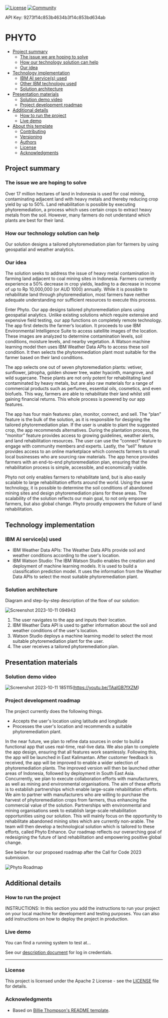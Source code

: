 [![License](https://img.shields.io/badge/License-Apache2-blue.svg)](https://www.apache.org/licenses/LICENSE-2.0) [![Community](https://img.shields.io/badge/Join-Community-blue)](https://developer.ibm.com/callforcode/solutions/projects/get-started/)

API Key: 9273f14c853b4634b3f14c853bd634ab

# PHYTO 

- [Project summary](#project-summary)
  - [The issue we are hoping to solve](#the-issue-we-are-hoping-to-solve)
  - [How our technology solution can help](#how-our-technology-solution-can-help)
  - [Our idea](#our-idea)
- [Technology implementation](#technology-implementation)
  - [IBM AI service(s) used](#ibm-ai-services-used)
  - [Other IBM technology used](#other-ibm-technology-used)
  - [Solution architecture](#solution-architecture)
- [Presentation materials](#presentation-materials)
  - [Solution demo video](#solution-demo-video)
  - [Project development roadmap](#project-development-roadmap)
- [Additional details](#additional-details)
  - [How to run the project](#how-to-run-the-project)
  - [Live demo](#live-demo)
- [About this template](#about-this-template)
  - [Contributing](#contributing)
  - [Versioning](#versioning)
  - [Authors](#authors)
  - [License](#license)
  - [Acknowledgments](#acknowledgments)

## Project summary

### The issue we are hoping to solve

Over 17 million hectares of land in Indonesia is used for coal mining, contaminating adjacent land with heavy metals and thereby reducing crop yield by up to 50%. Land rehabilitation is possible by executing phytoremediation, a process which uses certain crops to extract heavy metals from the soil. However, many farmers do not understand which plants are best for their land. 

### How our technology solution can help

Our solution designs a tailored phytoremediation plan for farmers by using geospatial and weather analytics. 

### Our idea
The solution seeks to address the issue of heavy metal contamination in farming land adjacent to coal mining sites in Indonesia. Farmers currently experience a 50% decrease in crop yields, leading to a decrease in income of up to Rp 10,000,000 (or AUD 1000) annually. While it is possible to rehabilitate land through phytoremediation, most farmers have neither adequate understanding nor sufficient resources to execute this process. 

Enter Phyto. Our app designs tailored phytoremediation plans using geospatial analytics. Unlike existing solutions which require extensive and expensive field testing, our app functions on completely remote technology. The app first detects the farmer’s location. It proceeds to use IBM Environmental Intelligence Suite to access satellite images of the location. These images are analyzed to determine contamination levels, soil conditions, moisture levels, and nearby vegetation. A Watson machine learning model then uses IBM Weather Data APIs to access these soil condition. It then selects the phytoremediation plant most suitable for the farmer based on their land conditions. 

The app selects one out of seven phytoremediation plants: vetiver, sunflower, jatropha, golden shower tree, water hyacinth, mangrove, and wild sugarcane. These plants are not only potent for rehabilitating land contaminated by heavy metals, but are also raw materials for a range of commercial products such as perfumes, essential oils, cosmetics, and even biofuels. This way, farmers are able to rehabilitate their land whilst still gaining financial returns. This whole process is powered by our app features. 

The app has four main features: plan, monitor, connect, and sell. The “plan” feature is the bulk of the solution, as it is responsible for designing the tailored phytoremediation plan. If the user is unable to plant the suggested crop, the app recommends alternatives. During the plantation process, the “monitor” feature provides access to growing guidelines, weather alerts, and land rehabilitation resources. The user can use the “connect” feature to engage with community members and experts. Lastly, the “sell” feature provides access to an online marketplace which connects farmers to small local businesses who are sourcing raw materials. The app hence provides farmers with an end-to-end phytoremediation plan, ensuring that the rehabilitation process is simple, accessible, and economically viable.

Phyto not only enables farmers to rehabilitate land, but is also easily scalable to large rehabilitation efforts around the world. Using the same technology, it is possible to determine the soil conditions of abandoned mining sites and design phytoremediation plans for these areas. The scalability of the solution reflects our main goal, to not only empower farmers, but also global change. Phyto proudly empowers the future of land rehabilitation.  

## Technology implementation

### IBM AI service(s) used

- IBM Weather Data APIs: The Weather Data APIs provide soil and weather conditions according to the user's location. 
- IBM Watson Studio: The IBM Watson Studio enables the creation and deployment of machine learning models. It is used to build a classification prediction model. It uses the information from the Weather Data APIs to select the most suitable phytoremediation plant. 
  
### Solution architecture

Diagram and step-by-step description of the flow of our solution:

![Screenshot 2023-10-11 094943](https://github.com/alice838/IBM-Call-for-Code-Phyto/assets/141798368/c560fa89-0ddd-4c03-80e6-0eba441830e9)

1. The user navigates to the app and inputs their location.
2. IBM Weather Data API is used to gather information about the soil and weather conditions of the user's location.
3. Watson Studio deploys a machine learning model to select the most suitable phytoremediation plant for the user.
4. The user receives a tailored phytoremediation plan. 


## Presentation materials

### Solution demo video
![Screenshot 2023-10-11 185115](https://github.com/alice838/IBM-Call-for-Code-Phyto/assets/141798368/f6506414-b38f-4715-8d33-e6ce7238c95e)(https://youtu.be/TAaIGB7fXZM)

### Project development roadmap

The project currently does the following things.

- Accepts the user's location using latitude and longitude
- Processes the user's location and recommends a suitable phytoremediation plant. 

In the near future, we plan to refine data sources in order to build a functional app that uses real-time, real-live data. We also plan to complete the app design, ensuring that all features work seamlessly. Following this, the app will be launched in East Kalimantan. After customer feedback is received, the app will be improved to enable a wider selection of phytoremediation plants. The improved  version will then be launched other areas of Indonesia, followed by deployment in South East Asia. 
Concurrently, we plan to execute collaboration efforts with manufacturers, as well as mining and environmental organisations. The aim of these efforts is to establish partnerships which enable large-scale rehabilitation efforts. We aim to partner with manufacturers who are willing to purchase the harvest of phytoremediation crops from farmers, thus enhancing the commercial value of the solution. Partnerships with environmental and mining organisations seek to establish large-scale rehabilitation opportunities using our solution. This will mainly focus on the opportunity to rehabilitate abandoned mining sites which are currently non-arable. The team will then develop a technological solution which is tailored to these efforts, called Phyto Enhance. Our roadmap reflects our overarching goal of redesigning the future of land rehabilitation and empowering positive global change. 

See below for our proposed roadmap after the Call for Code 2023 submission.

![Phyto Roadmap](https://github.com/alice838/IBM-Call-for-Code-Phyto/assets/141798368/fd418cb6-112c-43c8-9935-f481bf0f5328)


## Additional details

### How to run the project

INSTRUCTIONS: In this section you add the instructions to run your project on your local machine for development and testing purposes. You can also add instructions on how to deploy the project in production.

### Live demo

You can find a running system to test at...

See our [description document](./docs/DESCRIPTION.md) for log in credentials.

---

### License

This project is licensed under the Apache 2 License - see the [LICENSE](LICENSE) file for details.

### Acknowledgments

- Based on [Billie Thompson's README template](https://gist.github.com/PurpleBooth/109311bb0361f32d87a2).
